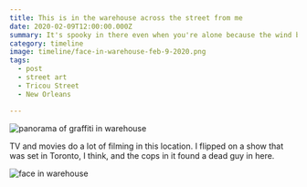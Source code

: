 ```yaml
---
title: This is in the warehouse across the street from me
date: 2020-02-09T12:00:00.000Z
summary: It's spooky in there even when you're alone because the wind blows the loose corrugated metal around.
category: timeline
image: timeline/face-in-warehouse-feb-9-2020.png
tags:
  - post
  - street art
  - Tricou Street
  - New Orleans

---
```


![panorama of graffiti in warehouse](/static/img/timeline/panorama-in-warehouse.jpg)

TV and movies do a lot of filming in this location. I flipped on a show that was set in Toronto, I think, and the cops in it found a dead guy in here.

![face in warehouse](/static/img/timeline/face-in-warehouse-feb-9-2020.png)